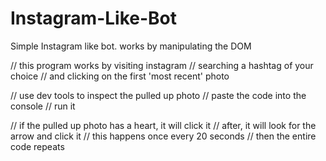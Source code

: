 # Instagram-Like-Bot
Simple Instagram like bot. 
works by manipulating the DOM

// this program works by visiting instagram
// searching a hashtag of your choice
// and clicking on the first 'most recent' photo

// use dev tools to inspect the pulled up photo
// paste the code into the console
// run it

// if the pulled up photo has a heart, it will click it
// after, it will look for the arrow and click it
// this happens once every 20 seconds
// then the entire code repeats
